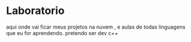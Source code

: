 # Laboratorio  

aqui onde vai ficar meus projetos na nuvem , e aulas de todas linguagens que eu for aprendendo.
pretendo ser dev c++

